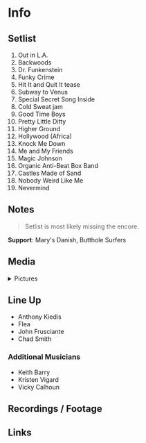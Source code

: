 # Info

## Setlist

1. Out in L.A.
2. Backwoods
3. Dr. Funkenstein
4. Funky Crime
5. Hit It and Quit It tease
6. Subway to Venus
7. Special Secret Song Inside
8. Cold Sweat jam
9. Good Time Boys
10. Pretty Little Ditty
11. Higher Ground
12. Hollywood (Africa)
13. Knock Me Down
14. Me and My Friends
15. Magic Johnson
16. Organic Anti-Beat Box Band
17. Castles Made of Sand
18. Nobody Weird Like Me
19. Nevermind

## Notes

> Setlist is most likely missing the encore.

**Support**: Mary's Danish, Butthole Surfers

## Media 

<details>
  <summary>Pictures</summary>
  <!--<img alt="Setlist" title="Setlist" src="_.jpg" height="200" />
  <img alt="Flyer" title="Flyer" src="_.jpg" height="200" />
  <img alt="Clipper" title="Clipper" src="_.jpg" height="200" />
  <img alt="Ticket" title="Ticket" src="_.jpg" height="200" />
  -->
</details>

## Line Up

* Anthony Kiedis
* Flea
* John Frusciante
* Chad Smith

### Additional Musicians

* Keith Barry  
* Kristen Vigard  
* Vicky Calhoun

## Recordings / Footage

## Links